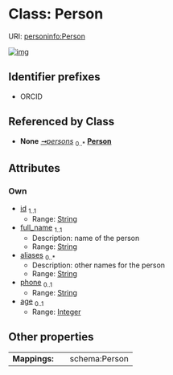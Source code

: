 
# Class: Person



URI: [personinfo:Person](https://w3id.org/linkml/examples/personinfo/Person)


[![img](https://yuml.me/diagram/nofunky;dir:TB/class/[Container]++-%20persons%200..*>[Person&#124;id:string;full_name:string;aliases:string%20*;phone:string%20%3F;age:integer%20%3F],[Container])](https://yuml.me/diagram/nofunky;dir:TB/class/[Container]++-%20persons%200..*>[Person&#124;id:string;full_name:string;aliases:string%20*;phone:string%20%3F;age:integer%20%3F],[Container])

## Identifier prefixes

 * ORCID

## Referenced by Class

 *  **None** *[➞persons](container__persons.md)*  <sub>0..\*</sub>  **[Person](Person.md)**

## Attributes


### Own

 * [id](id.md)  <sub>1..1</sub>
     * Range: [String](types/String.md)
 * [full_name](full_name.md)  <sub>1..1</sub>
     * Description: name of the person
     * Range: [String](types/String.md)
 * [aliases](aliases.md)  <sub>0..\*</sub>
     * Description: other names for the person
     * Range: [String](types/String.md)
 * [phone](phone.md)  <sub>0..1</sub>
     * Range: [String](types/String.md)
 * [age](age.md)  <sub>0..1</sub>
     * Range: [Integer](types/Integer.md)

## Other properties

|  |  |  |
| --- | --- | --- |
| **Mappings:** | | schema:Person |